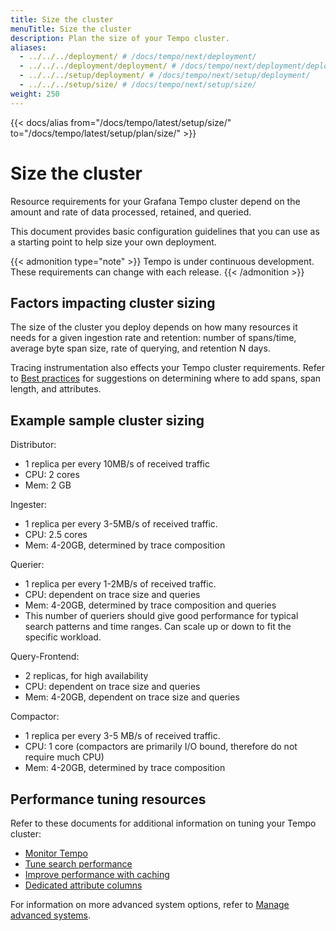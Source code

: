 ```yaml
---
title: Size the cluster
menuTitle: Size the cluster
description: Plan the size of your Tempo cluster.
aliases:
  - ../../../deployment/ # /docs/tempo/next/deployment/
  - ../../../deployment/deployment/ # /docs/tempo/next/deployment/deployment/
  - ../../../setup/deployment/ # /docs/tempo/next/setup/deployment/
  - ../../../setup/size/ # /docs/tempo/next/setup/size/
weight: 250
---
```


{{< docs/alias from="/docs/tempo/latest/setup/size/" to="/docs/tempo/latest/setup/plan/size/" >}}

# Size the cluster

Resource requirements for your Grafana Tempo cluster depend on the amount and rate of data processed, retained, and queried.

This document provides basic configuration guidelines that you can use as a starting point to help size your own deployment.

{{< admonition type="note" >}}
Tempo is under continuous development. These requirements can change with each release.
{{< /admonition >}}

## Factors impacting cluster sizing

The size of the cluster you deploy depends on how many resources it needs for a given ingestion rate and retention: number of spans/time, average byte span size, rate of querying, and retention N days.

Tracing instrumentation also effects your Tempo cluster requirements.
Refer to [Best practices](https://grafana.com/docs/tempo/<TEMPO_VERSION>/getting-started/best-practices/) for suggestions on determining where to add spans, span length, and attributes.

## Example sample cluster sizing

Distributor:

- 1 replica per every 10MB/s of received traffic
- CPU: 2 cores
- Mem: 2 GB

Ingester:

- 1 replica per every 3-5MB/s of received traffic.
- CPU: 2.5 cores
- Mem: 4-20GB, determined by trace composition

Querier:

- 1 replica per every 1-2MB/s of received traffic.
- CPU: dependent on trace size and queries
- Mem: 4-20GB, determined by trace composition and queries
- This number of queriers should give good performance for typical search patterns and time ranges. Can scale up or down to fit the specific workload.

Query-Frontend:

- 2 replicas, for high availability
- CPU: dependent on trace size and queries
- Mem: 4-20GB, dependent on trace size and queries

Compactor:

- 1 replica per every 3-5 MB/s of received traffic.
- CPU: 1 core (compactors are primarily I/O bound, therefore do not require much CPU)
- Mem: 4-20GB, determined by trace composition

## Performance tuning resources

Refer to these documents for additional information on tuning your Tempo cluster:

- [Monitor Tempo](https://grafana.com/docs/tempo/<TEMPO_VERSION>/operations/monitor/)
- [Tune search performance](https://grafana.com/docs/tempo/<TEMPO_VERSION>/operations/backend_search/)
- [Improve performance with caching](https://grafana.com/docs/tempo/<TEMPO_VERSION>/operations/caching/)
- [Dedicated attribute columns](https://grafana.com/docs/tempo/<TEMPO_VERSION>/operations/dedicated_columns/)

For information on more advanced system options, refer to [Manage advanced systems](https://grafana.com/docs/tempo/<TEMPO_VERSION>/operations/manage-advanced-systems/).
